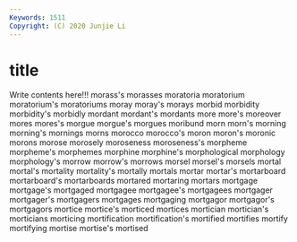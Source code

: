 ```yaml
---
Keywords: 1511
Copyright: (C) 2020 Junjie Li
---
```


# title

Write contents here!!!
morass's 
morasses
moratoria 
moratorium 
moratorium's 
moratoriums 
moray 
moray's 
morays 
morbid 
morbidity 
morbidity's
morbidly 
mordant 
mordant's 
mordants 
more 
more's 
moreover 
mores 
mores's 
morgue
morgue's 
morgues 
moribund 
morn 
morn's 
morning 
morning's 
mornings 
morns 
morocco
morocco's 
moron 
moron's 
moronic 
morons 
morose 
morosely 
moroseness 
moroseness's 
morpheme
morpheme's 
morphemes 
morphine 
morphine's 
morphological 
morphology 
morphology's 
morrow 
morrow's 
morrows
morsel 
morsel's 
morsels 
mortal 
mortal's 
mortality 
mortality's 
mortally 
mortals 
mortar
mortar's 
mortarboard 
mortarboard's 
mortarboards 
mortared 
mortaring 
mortars 
mortgage 
mortgage's 
mortgaged
mortgagee 
mortgagee's 
mortgagees 
mortgager 
mortgager's 
mortgagers 
mortgages 
mortgaging 
mortgagor 
mortgagor's
mortgagors 
mortice 
mortice's 
morticed 
mortices 
mortician 
mortician's 
morticians 
morticing 
mortification
mortification's 
mortified 
mortifies 
mortify 
mortifying 
mortise 
mortise's 
mortised 
